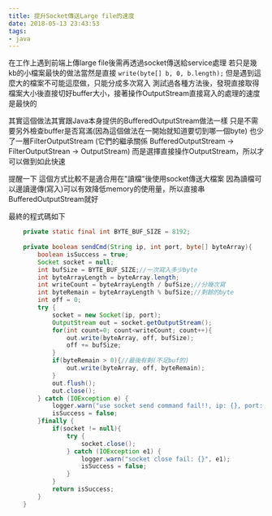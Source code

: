 ```yaml
---
title: 提升Socket傳送Large file的速度
date: 2018-05-13 23:43:53
tags:
- java
---
```


在工作上遇到前端上傳large file後需再透過socket傳送給service處理
若只是幾kb的小檔案最快的做法當然是直接
`write(byte[] b, 0, b.length);`
但是遇到這麼大的檔案不可能這麼做，只能分成多次寫入
測試過各種方法後，發現直接取得檔案大小後直接切好buffer大小，接著操作OutputStream直接寫入的處理的速度是最快的

其實這個做法其實跟Java本身提供的BufferedOutputStream做法一樣
只是不需要另外檢查buffer是否寫滿(因為這個做法在一開始就知道要切到哪一個byte)
也少了一層FilterOutputStream (它們的繼承關係 BufferedOutputStream -> FilterOutputStrean -> OutputStream)
而是選擇直接操作OutputStream，所以才可以做到如此快速

提醒一下
這個方式比較不是適合用在"讀檔"後使用socket傳送大檔案
因為讀檔可以邊讀邊傳(寫入)可以有效降低memory的使用量，所以直接串BufferedOutputStream就好

最終的程式碼如下
<!-- more -->
```java
    private static final int BYTE_BUF_SIZE = 8192;
    
    private boolean sendCmd(String ip, int port, byte[] byteArray){
        boolean isSuccess = true;
        Socket socket = null;
        int bufSize = BYTE_BUF_SIZE;//一次寫入多少byte
        int byteArrayLength = byteArray.length;
        int writeCount = byteArrayLength / bufSize;//分幾次寫
        int byteRemain = byteArrayLength % bufSize;//剩餘的byte
        int off = 0;
        try {
            socket = new Socket(ip, port);
            OutputStream out = socket.getOutputStream();
            for(int count=0; count<writeCount; count++){
                out.write(byteArray, off, bufSize);
                off += bufSize;
            }
            if(byteRemain > 0){//最後有剩(不足buf的)
                out.write(byteArray, off, byteRemain);
            }
            out.flush();
            out.close();
        } catch (IOException e) {
            logger.warn("use socket send command fail!!, ip: {}, port: {} exceptionMsg:{}", ip, port, e);
            isSuccess = false;
        }finally {
            if(socket != null){
                try {
                    socket.close();
                } catch (IOException e1) {
                    logger.warn("socket close fail: {}", e1);
                    isSuccess = false;
                }
            }
            return isSuccess;
        }
    }
```
